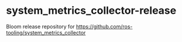 # system_metrics_collector-release
Bloom release repository for https://github.com/ros-tooling/system_metrics_collector
